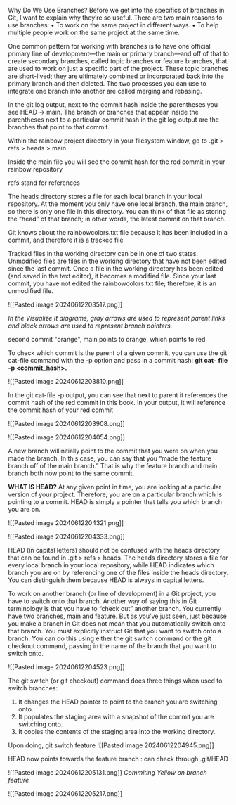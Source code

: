 Why Do We Use Branches?
Before we get into the specifics of branches in Git, I want to explain why they’re
so useful. There are two main reasons to use branches:
• To work on the same project in different ways.
• To help multiple people work on the same project at the same time.

One common pattern for working with branches is to have one official primary
line of development—the main or primary branch—and off of that to create
secondary branches, called topic branches or feature branches, that are used to
work on just a specific part of the project. These topic branches are short-lived;
they are ultimately combined or incorporated back into the primary branch and
then deleted. The two processes you can use to integrate one branch into another
are called merging and rebasing.


In the git log output, next to the commit hash inside the parentheses you
see HEAD -> main.
The branch or branches that appear inside the parentheses next to a particular
commit hash in the git log output are the branches that point to that commit.

Within the rainbow project directory in your filesystem window, go to .git > refs >
heads > main

Inside the main file you will see the commit hash for the red
commit in your rainbow repository

refs stand for references

The heads directory stores a file for each local
branch in your local repository. At the moment you only have one local branch,
the main branch, so there is only one file in this directory. You can think of that
file as storing the “head” of that branch; in other words, the latest commit on that
branch.

Git
knows about the rainbowcolors.txt file because it has been included in a
commit, and therefore it is a tracked file

Tracked files in the working directory can be in one of two states. Unmodified
files are files in the working directory that have not been edited since the last
commit. Once a file in the working directory has been edited (and saved in the
text editor), it becomes a modified file. Since your last commit, you have not
edited the rainbowcolors.txt file; therefore, it is an unmodified file.


![[Pasted image 20240612203517.png]]

*In the Visualize It diagrams, gray arrows are used to represent parent links and black
arrows are used to represent branch pointers.*

second commit "orange", main points to orange, which points to red

To check which commit is the parent of a given commit, you can use the git
cat-file command with the -p option and pass in a commit hash: **git cat-**
**file -p <commit_hash>.**

![[Pasted image 20240612203810.png]]

In the git cat-file -p output, you can see that next to parent it
references the commit hash of the red commit in this book. In your output,
it will reference the commit hash of your red commit

![[Pasted image 20240612203908.png]]

![[Pasted image 20240612204054.png]]


A new branch willinitially point to the commit that you were on when you made the branch. In this case, you can say that you “made the feature branch off of the main branch.”
That is why the feature branch and main branch both now point to the same
commit.

**WHAT IS HEAD?**
At any given point in time, you are looking at a particular version of your
project. Therefore, you are on a particular branch which is pointing to a commit.
HEAD is simply a pointer that tells you which branch you are on.

![[Pasted image 20240612204321.png]]

![[Pasted image 20240612204333.png]]

HEAD (in capital letters) should not be confused with the heads directory that can be found in .git > refs > heads. The heads directory stores a file for every local branch in your local
repository, while HEAD indicates which branch you are on by referencing one of the files
inside the heads directory. You can distinguish them because HEAD is always in capital letters.

To work on another branch (or line of development) in a Git project, you have to
switch onto that branch. Another way of saying this in Git terminology is that
you have to “check out” another branch.
You currently have two branches, main and feature. But as you’ve just seen,
just because you make a branch in Git does not mean that you automatically
switch onto that branch. You must explicitly instruct Git that you want to switch
onto a branch. You can do this using either the git switch command or the git
checkout command, passing in the name of the branch that you want to switch
onto.

![[Pasted image 20240612204523.png]]

The git switch (or git checkout) command does three things when used to
switch branches:
1. It changes the HEAD pointer to point to the branch you are switching onto.
2. It populates the staging area with a snapshot of the commit you are
switching onto.
3. It copies the contents of the staging area into the working directory.

Upon doing,
git switch feature 
![[Pasted image 20240612204945.png]]

HEAD now points towards the feature branch : can check through .git/HEAD

![[Pasted image 20240612205131.png]]
*Commiting Yellow on branch feature*

![[Pasted image 20240612205217.png]]

